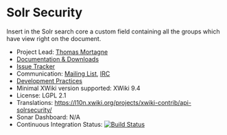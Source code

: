 # Solr Security

Insert in the Solr search core a custom field containing all the groups which have view right on the document.

* Project Lead: [Thomas Mortagne](http://www.xwiki.org/xwiki/bin/view/XWiki/ThomasMortagne)
* [Documentation & Downloads](http://extensions.xwiki.org/xwiki/bin/view/Extension/SolrSecurity/)
* [Issue Tracker](http://jira.xwiki.org/browse/SOLRSECUR)
* Communication: [Mailing List](http://dev.xwiki.org/xwiki/bin/view/Community/MailingLists), [IRC](http://dev.xwiki.org/xwiki/bin/view/Community/IRC)
* [Development Practices](http://dev.xwiki.org)
* Minimal XWiki version supported: XWiki 9.4
* License: LGPL 2.1
* Translations: https://l10n.xwiki.org/projects/xwiki-contrib/api-solrsecurity/
* Sonar Dashboard: N/A
* Continuous Integration Status: [![Build Status](http://ci.xwiki.org/job/XWiki%20Contrib/job/api-solrsecurity/job/master/badge/icon)](http://ci.xwiki.org/job/XWiki%20Contrib/job/api-solrsecurity/job/master/)